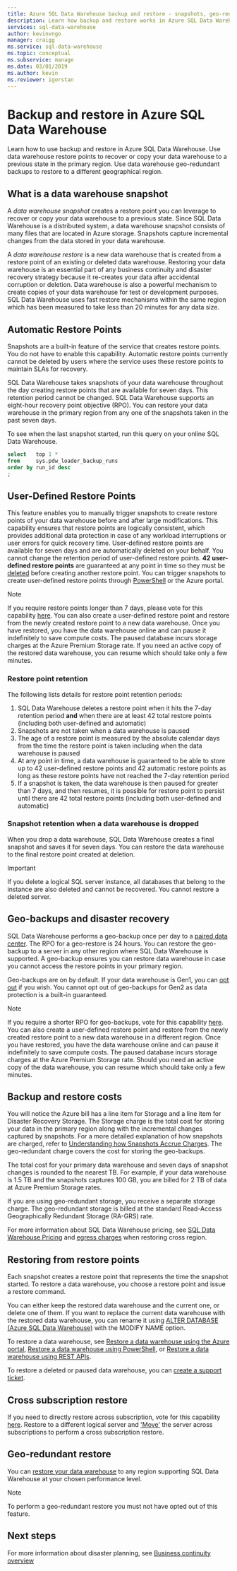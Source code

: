 ```yaml
---
title: Azure SQL Data Warehouse backup and restore - snapshots, geo-redundant | Microsoft Docs
description: Learn how backup and restore works in Azure SQL Data Warehouse. Use data warehouse backups to restore your data warehouse to a restore point in the primary region. Use geo-redundant backups to restore to a different geographical region.
services: sql-data-warehouse
author: kevinvngo
manager: craigg
ms.service: sql-data-warehouse
ms.topic: conceptual
ms.subservice: manage
ms.date: 03/01/2019
ms.author: kevin
ms.reviewer: igorstan
---
```


# Backup and restore in Azure SQL Data Warehouse

Learn how to use backup and restore in Azure SQL Data Warehouse. Use data warehouse restore points to recover or copy your data warehouse to a previous state in the primary region. Use data warehouse geo-redundant backups to restore to a different geographical region.

## What is a data warehouse snapshot

A *data warehouse snapshot* creates a restore point you can leverage to recover or copy your data warehouse to a previous state.  Since SQL Data Warehouse is a distributed system, a data warehouse snapshot consists of many files that are located in Azure storage. Snapshots capture incremental changes from the data stored in your data warehouse.

A *data warehouse restore* is a new data warehouse that is created from a restore point of an existing or deleted data warehouse. Restoring your data warehouse is an essential part of any business continuity and disaster recovery strategy because it re-creates your data after accidental corruption or deletion. Data warehouse is also a powerful mechanism to create copies of your data warehouse for test or development purposes.  SQL Data Warehouse uses fast restore mechanisms within the same region which has been measured to take less than 20 minutes for any data size.

## Automatic Restore Points

Snapshots are a built-in feature of the service that creates restore points. You do not have to enable this capability. Automatic restore points currently cannot be deleted by users where the service uses these restore points to maintain SLAs for recovery.

SQL Data Warehouse takes snapshots of your data warehouse throughout the day creating restore points that are available for seven days. This retention period cannot be changed. SQL Data Warehouse supports an eight-hour recovery point objective (RPO). You can restore your data warehouse in the primary region from any one of the snapshots taken in the past seven days.

To see when the last snapshot started, run this query on your online SQL Data Warehouse.

```sql
select   top 1 *
from     sys.pdw_loader_backup_runs
order by run_id desc
;
```

## User-Defined Restore Points

This feature enables you to manually trigger snapshots to create restore points of your data warehouse before and after large modifications. This capability ensures that restore points are logically consistent, which provides additional data protection in case of any workload interruptions or user errors for quick recovery time. User-defined restore points are available for seven days and are automatically deleted on your behalf. You cannot change the retention period of user-defined restore points. **42 user-defined restore points** are guaranteed at any point in time so they must be [deleted](https://go.microsoft.com/fwlink/?linkid=875299) before creating another restore point. You can trigger snapshots to create user-defined restore points through [PowerShell](https://docs.microsoft.com/powershell/module/azurerm.sql/new-azurermsqldatabaserestorepoint?view=azurermps-6.2.0#examples) or the Azure portal.

> [!NOTE]
> If you require restore points longer than 7 days, please vote for this capability [here](https://feedback.azure.com/forums/307516-sql-data-warehouse/suggestions/35114410-user-defined-retention-periods-for-restore-points). You can also create a user-defined restore point and restore from the newly created restore point to a new data warehouse. Once you have restored, you have the data warehouse online and can pause it indefinitely to save compute costs. The paused database incurs storage charges at the Azure Premium Storage rate. If you need an active copy of the restored data warehouse, you can resume which should take only a few minutes.

### Restore point retention

The following lists details for restore point retention periods:

1. SQL Data Warehouse deletes a restore point when it hits the 7-day retention period **and** when there are at least 42 total restore points (including both user-defined and automatic)
2. Snapshots are not taken when a data warehouse is paused
3. The age of a restore point is measured by the absolute calendar days from the time the restore point is taken including when the data warehouse is paused
4. At any point in time, a data warehouse is guaranteed to be able to store up to 42 user-defined restore points and 42 automatic restore points as long as these restore points have not reached the 7-day retention period
5. If a snapshot is taken, the data warehouse is then paused for greater than 7 days, and then resumes, it is possible for restore point to persist until there are 42 total restore points (including both user-defined and automatic)

### Snapshot retention when a data warehouse is dropped

When you drop a data warehouse, SQL Data Warehouse creates a final snapshot and saves it for seven days. You can restore the data warehouse to the final restore point created at deletion.

> [!IMPORTANT]
> If you delete a logical SQL server instance, all databases that belong to the instance are also deleted and cannot be recovered. You cannot restore a deleted server.

## Geo-backups and disaster recovery

SQL Data Warehouse performs a geo-backup once per day to a [paired data center](../best-practices-availability-paired-regions.md). The RPO for a geo-restore is 24 hours. You can restore the geo-backup to a server in any other region where SQL Data Warehouse is supported. A geo-backup ensures you can restore data warehouse in case you cannot access the restore points in your primary region.

Geo-backups are on by default. If your data warehouse is Gen1, you can [opt out](/powershell/module/az.sql/set-azsqldatabasegeobackuppolicy) if you wish. You cannot opt out of geo-backups for Gen2 as data protection is a built-in guaranteed.

> [!NOTE]
> If you require a shorter RPO for geo-backups, vote for this capability [here](https://feedback.azure.com/forums/307516-sql-data-warehouse). You can also create a user-defined restore point and restore from the newly created restore point to a new data warehouse in a different region. Once you have restored, you have the data warehouse online and can pause it indefinitely to save compute costs. The paused database incurs storage charges at the Azure Premium Storage rate. Should you need an active copy of the data warehouse, you can resume which should take only a few minutes.

## Backup and restore costs

You will notice the Azure bill has a line item for Storage and a line item for Disaster Recovery Storage. The Storage charge is the total cost for storing your data in the primary region along with the incremental changes captured by snapshots. For a more detailed explanation of how snapshots are charged, refer to  [Understanding how Snapshots Accrue Charges](https://docs.microsoft.com/rest/api/storageservices/Understanding-How-Snapshots-Accrue-Charges?redirectedfrom=MSDN#snapshot-billing-scenarios). The geo-redundant charge covers the cost for storing the geo-backups.  

The total cost for your primary data warehouse and seven days of snapshot changes is rounded to the nearest TB. For example, if your data warehouse is 1.5 TB and the snapshots captures 100 GB, you are billed for 2 TB of data at Azure Premium Storage rates.

If you are using geo-redundant storage, you receive a separate storage charge. The geo-redundant storage is billed at the standard Read-Access Geographically Redundant Storage (RA-GRS) rate.

For more information about SQL Data Warehouse pricing, see [SQL Data Warehouse Pricing](https://azure.microsoft.com/pricing/details/sql-data-warehouse/) and [egress charges](https://azure.microsoft.com/pricing/details/bandwidth/) when restoring cross region.

## Restoring from restore points

Each snapshot creates a restore point that represents the time the snapshot started. To restore a data warehouse, you choose a restore point and issue a restore command.  

You can either keep the restored data warehouse and the current one, or delete one of them. If you want to replace the current data warehouse with the restored data warehouse, you can rename it using [ALTER DATABASE (Azure SQL Data Warehouse)](/sql/t-sql/statements/alter-database-azure-sql-data-warehouse) with the MODIFY NAME option.

To restore a data warehouse, see [Restore a data warehouse using the Azure portal](sql-data-warehouse-restore-database-portal.md), [Restore a data warehouse using PowerShell](sql-data-warehouse-restore-database-powershell.md), or [Restore a data warehouse using REST APIs](sql-data-warehouse-restore-database-rest-api.md).

To restore a deleted or paused data warehouse, you can [create a support ticket](sql-data-warehouse-get-started-create-support-ticket.md).

## Cross subscription restore

If you need to directly restore across subscription, vote for this capability [here](https://feedback.azure.com/forums/307516-sql-data-warehouse/suggestions/36256231-enable-support-for-cross-subscription-restore). Restore to a different logical server and ['Move'](https://docs.microsoft.com/azure/azure-resource-manager/resource-group-move-resources) the server across subscriptions to perform a cross subscription restore. 

## Geo-redundant restore

You can [restore your data warehouse](https://docs.microsoft.com/azure/sql-data-warehouse/sql-data-warehouse-restore-database-powershell#restore-from-an-azure-geographical-region) to any region supporting SQL Data Warehouse at your chosen performance level.

> [!NOTE]
> To perform a geo-redundant restore you must not have opted out of this feature.

## Next steps

For more information about disaster planning, see [Business continuity overview](../sql-database/sql-database-business-continuity.md)
